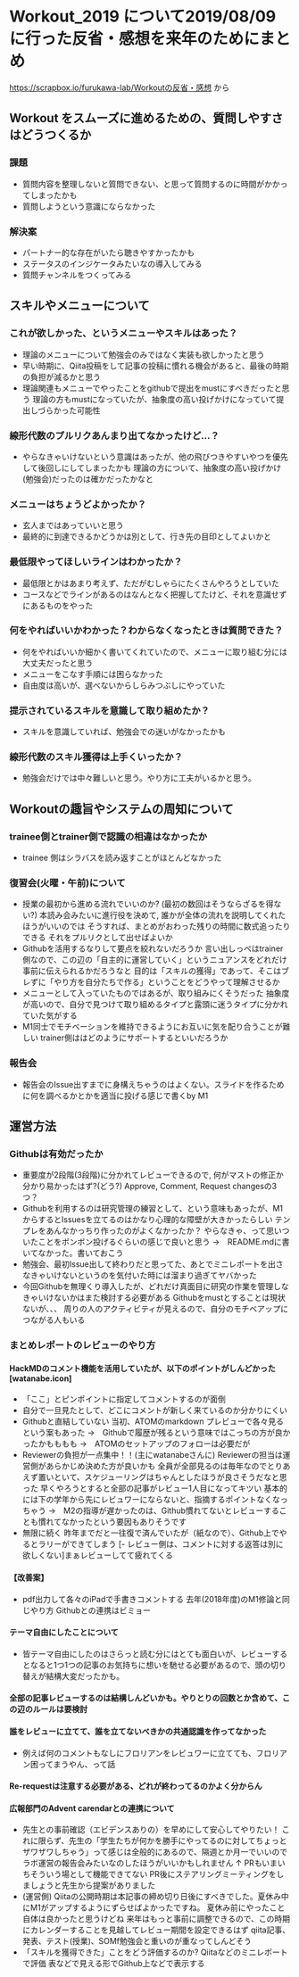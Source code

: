 # Workout_2019 について2019/08/09 に行った反省・感想を来年のためにまとめ

https://scrapbox.io/furukawa-lab/Workoutの反省・感想  から

## Workout をスムーズに進めるための、質問しやすさはどうつくるか
### 課題	
- 質問内容を整理しないと質問できない、と思って質問するのに時間がかかってしまったかも
- 質問しようという意識にならなかった

### 解決案
- パートナー的な存在がいたら聴きやすかったかも
- ステータスのインジケータみたいなの導入してみる
- 質問チャンネルをつくってみる
    
## スキルやメニューについて
### これが欲しかった、というメニューやスキルはあった？
- 理論のメニューについて勉強会のみではなく実装も欲しかったと思う
- 早い時期に、Qiita投稿をして記事の投稿に慣れる機会があると、最後の時期の負担が減るかと思う
- 理論関連もメニューでやったことをgithubで提出をmustにすべきだったと思う
理論の方もmustになっていたが、抽象度の高い投げかけになっていて提出しづらかった可能性

### 線形代数のプルリクあんまり出てなかったけど…？
- やらなきゃいけないという意識はあったが、他の飛びつきやすいやつを優先して後回しにしてしまったかも
理論の方について、抽象度の高い投げかけ(勉強会)だったのは確かだったかなと

### メニューはちょうどよかったか？
- 玄人まではあっていいと思う
- 最終的に到達できるかどうかは別として、行き先の目印としてよいかと

### 最低限やってほしいラインはわかったか？
- 最低限とかはあまり考えず、ただがむしゃらにたくさんやろうとしていた
- コースなどでラインがあるのはなんとなく把握してたけど、それを意識せずにあるものをやった

### 何をやればいいかわかった？わからなくなったときは質問できた？
- 何をやればいいか細かく書いてくれていたので、メニューに取り組む分には大丈夫だったと思う
- メニューをこなす手順には困らなかった
- 自由度は高いが、選べないからしらみつぶしにやっていた
      
### 提示されているスキルを意識して取り組めたか？
- スキルを意識していれば、勉強会での迷いがなかったかも

### 線形代数のスキル獲得は上手くいったか？
- 勉強会だけでは中々難しいと思う。やり方に工夫がいるかと思う。

## Workoutの趣旨やシステムの周知について
### trainee側とtrainer側で認識の相違はなかったか
- trainee 側はシラバスを読み返すことがほとんどなかった

### 復習会(火曜・午前)について
- 授業の最初から進める流れでいいのか? (最初の数回はそうならざるを得ない?)
本読み会みたいに進行役を決めて, 誰かが全体の流れを説明してくれたほうがいいのでは
そうすれば、まとめがおわった残りの時間に数式追ったりできる
それをプルリクとして出せばよいか
- Githubを活用するなりして要点を絞れないだろうか
言い出しっぺはtrainer側なので、この辺の「自主的に運営していく」というニュアンスをどれだけ事前に伝えられるかだろうなと
目的は「スキルの獲得」であって、そこはブレずに「やり方を自分たちで作る」ということをどうやって理解させるか
- メニューとして入っていたものではあるが、取り組みにくそうだった
抽象度が高いので、自分で見つけて取り組めるタイプと露頭に迷うタイプに分かれていた気がする
- M1同士でモチベーションを維持できるようにお互いに気を配り合うことが難しい
trainer側ははどのようにサポートするといいだろうか

### 報告会
- 報告会のIssue出すまでに身構えちゃうのはよくない。スライドを作るために何を調べるかとかを適当に投げる感じで書くby M1

## 運営方法
### Githubは有効だったか
- 重要度が2段階(3段階)に分かれてレビューできるので,  何がマストの修正か分かり易かったはず?(どう?)
Approve, Comment, Request changesの3つ？
- Githubを利用するのは研究管理の練習として、という意味もあったが、M1からするとIssuesを立てるのはかなり心理的な障壁が大きかったらしい
テンプレをあんなかっちり作ったのがよくなかったか？
やらなきゃ、って思いついたことをボンボン投げるぐらいの感じで良いと思う
→　README.mdに書いてなかった。書いておこう
- 勉強会、最初Issue出して終わりだと思ってた、あとでミニレポートを出さなきゃいけないというのを気付いた時には溜まり過ぎてヤバかった
- 今回Githubを無理くり導入したが、どれだけ真面目に研究の作業を管理しなきゃいけないかはまた検討する必要がある
Githubをmustとすることは現状ないが、、、
周りの人のアクティビティが見えるので、自分のモチベアップにつながる人もいる


### まとめレポートのレビューのやり方
#### HackMDのコメント機能を活用していたが、以下のポイントがしんどかった[watanabe.icon]
- 「ここ」とピンポイントに指定してコメントするのが面倒
- 自分で一旦見たとして、どこにコメントが新しく来ているのか分かりにくい
- Githubと直結していない
当初、ATOMのmarkdown プレビューで各々見るという案もあった
→　Githubで履歴が残るという意味ではこっちの方が良かったかもももも
→　ATOMのセットアップのフォローは必要だが
- Reviewerの負担が一点集中！！(主にwatanabeさんに)
Reviewerの担当は運営側があらかじめ決めた方が良いかも
全員が全部見るのは毎年なのでとりあえず置いといて、スケジューリングはちゃんとしたほうが良さそうだなと思った
早くやろうとすると全部の記事がレビュー1人目になってキツい
基本的には下の学年から先にレビュワーにならないと、指摘するポイントなくなっちゃう
→　M2の指導が遅かったのは、Github慣れてないとレビューすることも慣れてなかったという要因もありそうです
- 無限に続く
昨年までだと一往復で済んでいたが（紙なので）、Github上でやるとラリーができてしまう
[- レビュー側は、コメントに対する返答は別に欲しくない]まぁレビューしてて疲れてくる

#### 【改善案】
- pdf出力して各々のiPadで手書きコメントする
去年(2018年度)のM1修論と同じやり方
Githubとの連携はビミョー

#### テーマ自由にしたことについて
- 皆テーマ自由にしたのはさらっと読む分にはとても面白いが、レビューするとなると1つ1つの記事のお気持ちに想いを馳せる必要があるので、頭の切り替えが結構大変だったかも。

#### 全部の記事レビューするのは結構しんどいかも。やりとりの回数とか含めて、この辺のルールは要検討

#### 誰をレビューに立てて、誰を立てないべきかの共通認識を作ってなかった
- 例えば何のコメントもなしにフロリアンをレビュワーに立てても、フロリアン困ってまうやん、って話

#### Re-requestは注意する必要がある、どれが終わってるのかよく分からん

#### 広報部門のAdvent carendarとの連携について
- 先生との事前確認（エビデンスありの）を早めにして安心してやりたい！
これに限らず、先生の「学生たちが何かを勝手にやってるのに対してちょっとザワザワしちゃう」って感じは全般的にあるので、隔週とか月一でいいのでラボ運営の報告会みたいなのしたほうがいいかもしれません
↑ PRもいまいちそういう場として機能できてない
PR後にステアリングミーティングをしましょうと先生から提案がありました
- (運営側) Qiitaの公開時期は本記事の締め切り日後にすべきでした。夏休み中にM1がアップするようにずらせばよかったですね。
夏休み前にやったこと自体は良かったと思うけどね
来年はもっと事前に調整できるので、この時期にカレンダーすることを見越してレビュー期間を設定できるはず
qiita記事、発表、テスト(授業)、SOMf勉強会と重いのが重なってしんどそう
- 「スキルを獲得できた」ことをどう評価するのか?
Qiitaなどのミニレポートで評価
表などで見える形でGithub上などで表示する

